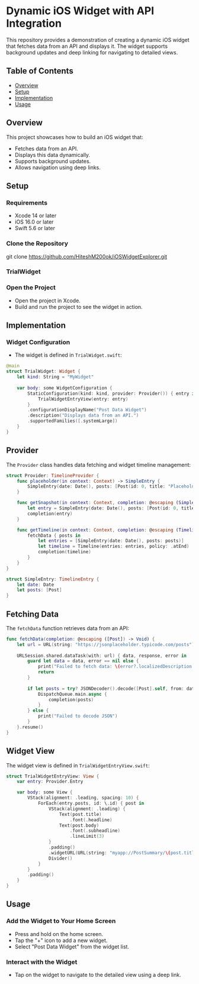 
# Dynamic iOS Widget with API Integration

This repository provides a demonstration of creating a dynamic iOS widget that fetches data from an API and displays it. The widget supports background updates and deep linking for navigating to detailed views.

## Table of Contents

- [Overview](#overview)
- [Setup](#setup)
- [Implementation](#implementation)
- [Usage](#usage)

## Overview

This project showcases how to build an iOS widget that:
- Fetches data from an API.
- Displays this data dynamically.
- Supports background updates.
- Allows navigation using deep links.

## Setup

### Requirements

- Xcode 14 or later
- iOS 16.0 or later
- Swift 5.6 or later

### Clone the Repository

git clone https://github.com/HiteshM200ok/iOSWidgetExplorer.git

### TrialWidget

### Open the Project
- Open the project in Xcode.
- Build and run the project to see the widget in action.

## Implementation

### Widget Configuration
- The widget is defined in `TrialWidget.swift`:

```swift
@main
struct TrialWidget: Widget {
    let kind: String = "MyWidget"
    
    var body: some WidgetConfiguration {
        StaticConfiguration(kind: kind, provider: Provider()) { entry in
            TrialWidgetEntryView(entry: entry)
        }
        .configurationDisplayName("Post Data Widget")
        .description("Displays data from an API.")
        .supportedFamilies([.systemLarge])
    }
}
````

## Provider

The `Provider` class handles data fetching and widget timeline management:

```swift
struct Provider: TimelineProvider {
    func placeholder(in context: Context) -> SimpleEntry {
        SimpleEntry(date: Date(), posts: [Post(id: 0, title: "Placeholder", body: "Placeholder body text.")])
    }

    func getSnapshot(in context: Context, completion: @escaping (SimpleEntry) -> ()) {
        let entry = SimpleEntry(date: Date(), posts: [Post(id: 0, title: "Snapshot", body: "Snapshot body text.")])
        completion(entry)
    }

    func getTimeline(in context: Context, completion: @escaping (Timeline<Entry>) -> ()) {
        fetchData { posts in
            let entries = [SimpleEntry(date: Date(), posts: posts)]
            let timeline = Timeline(entries: entries, policy: .atEnd)
            completion(timeline)
        }
    }
}

struct SimpleEntry: TimelineEntry {
    let date: Date
    let posts: [Post]
}

```
## Fetching Data

The `fetchData` function retrieves data from an API:

```swift
func fetchData(completion: @escaping ([Post]) -> Void) {
    let url = URL(string: "https://jsonplaceholder.typicode.com/posts")!
    
    URLSession.shared.dataTask(with: url) { data, response, error in
        guard let data = data, error == nil else {
            print("Failed to fetch data: \(error?.localizedDescription ?? "No error description")")
            return
        }
        
        if let posts = try? JSONDecoder().decode([Post].self, from: data) {
            DispatchQueue.main.async {
                completion(posts)
            }
        } else {
            print("Failed to decode JSON")
        }
    }.resume()
}
````
## Widget View

The widget view is defined in `TrialWidgetEntryView.swift`:

```swift
struct TrialWidgetEntryView: View {
    var entry: Provider.Entry

    var body: some View {
        VStack(alignment: .leading, spacing: 10) {
            ForEach(entry.posts, id: \.id) { post in
                VStack(alignment: .leading) {
                    Text(post.title)
                        .font(.headline)
                    Text(post.body)
                        .font(.subheadline)
                        .lineLimit(3)
                }
                .padding()
                .widgetURL(URL(string: "myapp://PostSummary/\(post.title.addingPercentEncoding(withAllowedCharacters: .urlPathAllowed) ?? "")"))
                Divider()
            }
        }
        .padding()
    }
}
```
## Usage

### Add the Widget to Your Home Screen

- Press and hold on the home screen.
- Tap the "+" icon to add a new widget.
- Select "Post Data Widget" from the widget list.

### Interact with the Widget

- Tap on the widget to navigate to the detailed view using a deep link.

